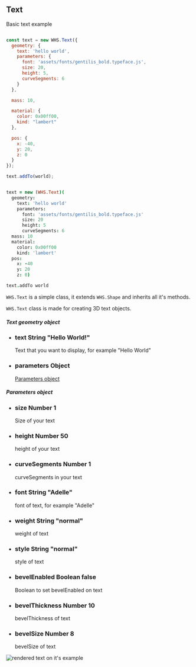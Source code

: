 <h2 class="ws" id="text">Text</h2>

<div class="blockTitle h3">Basic text example</div>

```javascript

const text = new WHS.Text({
  geometry: {
    text: 'hello world',
    parameters: {
      font: 'assets/fonts/gentilis_bold.typeface.js',
      size: 20,
      height: 5,
      curveSegments: 6
    }
  },

  mass: 10,

  material: {
    color: 0x00ff00,
    kind: "lambert"
  },

  pos: {
    x: -40,
    y: 20,
    z: 0
  }
});

text.addTo(world);

```

```coffeescript

text = new (WHS.Text)(
  geometry:
    text: 'hello world'
    parameters:
      font: 'assets/fonts/gentilis_bold.typeface.js'
      size: 20
      height: 5
      curveSegments: 6
  mass: 10
  material:
    color: 0x00ff00
    kind: 'lambert'
  pos:
    x: -40
    y: 20
    z: 0)

text.addTo world

```


`WHS.Text` is a simple class, it extends `WHS.Shape` and inherits all it's methods.

`WHS.Text` class is made for creating 3D text objects.

<div class="params" id="text-geometry">
  <h5>Text geometry object <a href="#text-geometry" class="anchor"></a></h5>
  <ul>
    <li id="text-geometry-text">
      <h3><a href="#text-geometry-text" class="anchor"></a> text
        <span class="type">String</span>
        <span class="default">"Hello World!"</span>
      </h3>
      <p>Text that you want to display, for example "Hello World"</p>
    </li>
    <li id="text-geometry-parameters">
      <h3><a href="#text-geometry-parameters" class="anchor"></a> parameters
        <span class="type">Object</span>
      </h3>
      <p><a href="#text-parameters">Parameters object</a></p>
    </li>
  </ul>
</div>

<div class="params" id="text-parameters">
  <h5>Parameters object <a href="#text-parameters" class="anchor"></a></h5>
  <ul>
    <li id="text-parameters-size">
      <h3><a href="#text-parameters-size" class="anchor"></a> size
        <span class="type">Number</span>
        <span class="default">1</span>
      </h3>
      <p>Size of your text</p>
    </li>
    <li id="text-parameters-height">
      <h3><a href="#text-parameters-height" class="anchor"></a> height
        <span class="type">Number</span>
        <span class="default">50</span>
      </h3>
      <p>height of your text</p>
    </li>
    <li id="text-parameters-curveSegments">
      <h3><a href="#text-parameters-curveSegments" class="anchor"></a> curveSegments
        <span class="type">Number</span>
        <span class="default">1</span>
      </h3>
      <p>curveSegments in your text </p>
    </li>
    <li id="text-parameters-font">
      <h3><a href="#text-parameters-font" class="anchor"></a> font
        <span class="type">String</span>
        <span class="default">"Adelle"</span>
      </h3>
      <p>font of text, for example "Adelle"</p>
    </li>
    <li id="text-parameters-weight">
      <h3><a href="#text-parameters-weight" class="anchor"></a> weight
        <span class="type">String</span>
        <span class="default">"normal"</span>
      </h3>
      <p>weight of text</p>
    </li>
    <li id="text-parameters-style">
      <h3><a href="#text-parameters-style" class="anchor"></a> style
        <span class="type">String</span>
        <span class="default">"normal"</span>
      </h3>
      <p>style of text</p>
    </li>
    <li id="text-parameters-bevelEnabled">
      <h3><a href="#text-parameters-bevelEnabled" class="anchor"></a> bevelEnabled
        <span class="type">Boolean</span>
        <span class="default">false</span>
      </h3>
      <p>Boolean to set bevelEnabled on text</p>
    </li>
    <li id="text-parameters-bevelThickness">
      <h3><a href="#text-parameters-bevelThickness" class="anchor"></a> bevelThickness
        <span class="type">Number</span>
        <span class="default">10</span>
      </h3>
      <p>bevelThickness of text</p>
    </li>
    <li id="text-parameters-bevelSize">
      <h3><a href="#text-parameters-bevelSize" class="anchor"></a> bevelSize
        <span class="type">Number</span>
        <span class="default">8</span>
      </h3>
      <p>bevelSize of text</p>
    </li>
  </ul>
</div>

<script src="https://gist.github.com/sasha240100/158b43f76862cf606c06.js"></script>

<img src="images/shapes/text.png" alt="rendered text on it's example">
